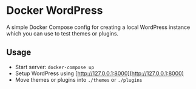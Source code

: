 # Docker WordPress

A simple Docker Compose config for creating a local WordPress instance which you can use to test themes or plugins.

## Usage

 - Start server: `docker-compose up`
 - Setup WordPress using [http://127.0.0.1:8000](http://127.0.0.1:8000)
 - Move themes or plugins into `./themes` or `./plugins`
